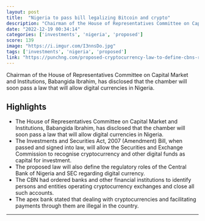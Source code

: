 ```yaml
---
layout: post
title:  "Nigeria to pass bill legalizing Bitcoin and crypto"
description: "Chairman of the House of Representatives Committee on Capital Market and Institutions, Babangida Ibrahim, has disclosed that the chamber will soon pass a law that will allow digital currencies in Nigeria."
date: "2022-12-19 00:34:14"
categories: ['investments', 'nigeria', 'proposed']
score: 139
image: "https://i.imgur.com/I3nnsDo.jpg"
tags: ['investments', 'nigeria', 'proposed']
link: "https://punchng.com/proposed-cryptocurrency-law-to-define-cbns-roles-reps/"
---
```


Chairman of the House of Representatives Committee on Capital Market and Institutions, Babangida Ibrahim, has disclosed that the chamber will soon pass a law that will allow digital currencies in Nigeria.

## Highlights

- The House of Representatives Committee on Capital Market and Institutions, Babangida Ibrahim, has disclosed that the chamber will soon pass a law that will allow digital currencies in Nigeria.
- The Investments and Securities Act, 2007 (Amendment) Bill, when passed and signed into law, will allow the Securities and Exchange Commission to recognise cryptocurrency and other digital funds as capital for investment.
- The proposed law will also define the regulatory roles of the Central Bank of Nigeria and SEC regarding digital currency.
- The CBN had ordered banks and other financial institutions to identify persons and entities operating cryptocurrency exchanges and close all such accounts.
- The apex bank stated that dealing with cryptocurrencies and facilitating payments through them are illegal in the country.

---
